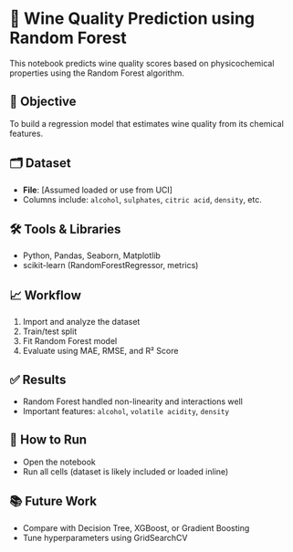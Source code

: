 # 🍷 Wine Quality Prediction using Random Forest

This notebook predicts wine quality scores based on physicochemical properties using the Random Forest algorithm.

## 📌 Objective
To build a regression model that estimates wine quality from its chemical features.

## 🗂️ Dataset
- **File**: [Assumed loaded or use from UCI]  
- Columns include: `alcohol`, `sulphates`, `citric acid`, `density`, etc.

## 🛠️ Tools & Libraries
- Python, Pandas, Seaborn, Matplotlib
- scikit-learn (RandomForestRegressor, metrics)

## 📈 Workflow
1. Import and analyze the dataset
2. Train/test split
3. Fit Random Forest model
4. Evaluate using MAE, RMSE, and R² Score

## ✅ Results
- Random Forest handled non-linearity and interactions well
- Important features: `alcohol`, `volatile acidity`, `density`

## 📎 How to Run
- Open the notebook
- Run all cells (dataset is likely included or loaded inline)

## 📚 Future Work
- Compare with Decision Tree, XGBoost, or Gradient Boosting
- Tune hyperparameters using GridSearchCV
